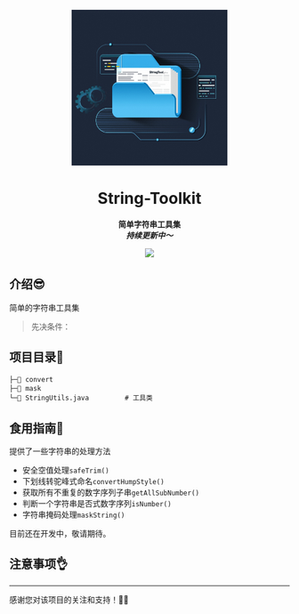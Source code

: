 <p align="center">
    <a href="" target="_blank">
      <img src="./imgs/cover.png" width="280" />
    </a>
</p>
<h1 align="center">String-Toolkit</h1>
<p align="center"><strong>简单字符串工具集<br><em>持续更新中～</em></strong></p>
<div align="center">
    <a href="https://github.com/AlfonsoKevin/string-toolkit"><img src="https://img.shields.io/badge/github-项目地址-yellow.svg?style=plasticr"></a></div>


## 介绍😎

简单的字符串工具集


> 先决条件：


## 项目目录📇

```txt
├─📁 convert
├─📁 mask
└─📄 StringUtils.java         # 工具类
```


## 食用指南🧭

提供了一些字符串的处理方法

- 安全空值处理`safeTrim()`
- 下划线转驼峰式命名`convertHumpStyle()`
- 获取所有不重复的数字序列子串`getAllSubNumber()`
- 判断一个字符串是否式数字序列`isNumber()`
- 字符串掩码处理`maskString()`

目前还在开发中，敬请期待。

## 注意事项👌



------

感谢您对该项目的关注和支持！🕵️‍♀️